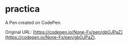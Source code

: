# practica

A Pen created on CodePen.

Original URL: [https://codepen.io/None-Fx/pen/gbOJPaZ](https://codepen.io/None-Fx/pen/gbOJPaZ).

